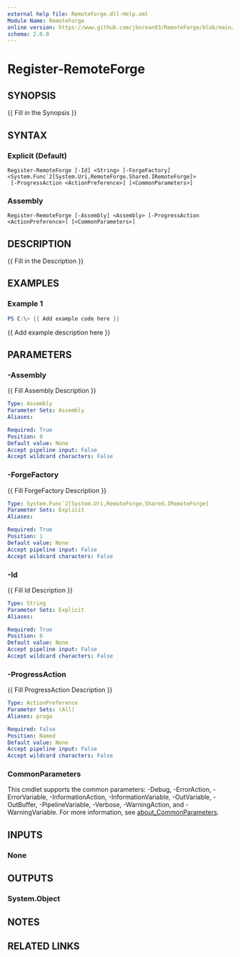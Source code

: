```yaml
---
external help file: RemoteForge.dll-Help.xml
Module Name: RemoteForge
online version: https://www.github.com/jborean93/RemoteForge/blob/main/docs/en-US/Register-RemoteForge.md
schema: 2.0.0
---
```


# Register-RemoteForge

## SYNOPSIS
{{ Fill in the Synopsis }}

## SYNTAX

### Explicit (Default)
```
Register-RemoteForge [-Id] <String> [-ForgeFactory] <System.Func`2[System.Uri,RemoteForge.Shared.IRemoteForge]>
 [-ProgressAction <ActionPreference>] [<CommonParameters>]
```

### Assembly
```
Register-RemoteForge [-Assembly] <Assembly> [-ProgressAction <ActionPreference>] [<CommonParameters>]
```

## DESCRIPTION
{{ Fill in the Description }}

## EXAMPLES

### Example 1
```powershell
PS C:\> {{ Add example code here }}
```

{{ Add example description here }}

## PARAMETERS

### -Assembly
{{ Fill Assembly Description }}

```yaml
Type: Assembly
Parameter Sets: Assembly
Aliases:

Required: True
Position: 0
Default value: None
Accept pipeline input: False
Accept wildcard characters: False
```

### -ForgeFactory
{{ Fill ForgeFactory Description }}

```yaml
Type: System.Func`2[System.Uri,RemoteForge.Shared.IRemoteForge]
Parameter Sets: Explicit
Aliases:

Required: True
Position: 1
Default value: None
Accept pipeline input: False
Accept wildcard characters: False
```

### -Id
{{ Fill Id Description }}

```yaml
Type: String
Parameter Sets: Explicit
Aliases:

Required: True
Position: 0
Default value: None
Accept pipeline input: False
Accept wildcard characters: False
```

### -ProgressAction
{{ Fill ProgressAction Description }}

```yaml
Type: ActionPreference
Parameter Sets: (All)
Aliases: proga

Required: False
Position: Named
Default value: None
Accept pipeline input: False
Accept wildcard characters: False
```

### CommonParameters
This cmdlet supports the common parameters: -Debug, -ErrorAction, -ErrorVariable, -InformationAction, -InformationVariable, -OutVariable, -OutBuffer, -PipelineVariable, -Verbose, -WarningAction, and -WarningVariable. For more information, see [about_CommonParameters](http://go.microsoft.com/fwlink/?LinkID=113216).

## INPUTS

### None
## OUTPUTS

### System.Object
## NOTES

## RELATED LINKS
